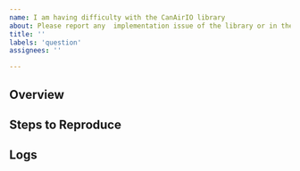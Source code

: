 ```yaml
---
name: I am having difficulty with the CanAirIO library
about: Please report any  implementation issue of the library or in the execution of some example on it
title: ''
labels: 'question'
assignees: ''

---
```


## Overview


## Steps to Reproduce



## Logs

```

```
